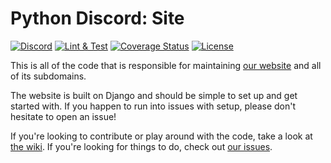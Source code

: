 # Python Discord: Site

[![Discord][12]][13]
[![Lint & Test][1]][2]
[![Coverage Status][7]][8]
[![License](https://img.shields.io/badge/license-MIT-green)](LICENSE)

This is all of the code that is responsible for maintaining [our website][9] and all of its subdomains.

The website is built on Django and should be simple to set up and get started with.
If you happen to run into issues with setup, please don't hesitate to open an issue!

If you're looking to contribute or play around with the code, take a look at [the wiki][10]. If you're looking for things to do, check out [our issues][11].

[1]: https://github.com/python-discord/site/workflows/CI/badge.svg?branch=main
[2]: https://github.com/python-discord/site/actions/workflows/main.yaml?query=event%3Apush+branch%3Amain
[7]: https://coveralls.io/repos/github/python-discord/site/badge.svg?branch=main
[8]: https://coveralls.io/github/python-discord/site?branch=main
[9]: https://pythondiscord.com
[10]: https://pythondiscord.com/pages/contributing/site/
[11]: https://github.com/python-discord/site/issues
[12]: https://raw.githubusercontent.com/python-discord/branding/main/logos/badge/badge_github.svg
[13]: https://discord.gg/python
